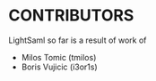 CONTRIBUTORS
============

LightSaml so far is a result of work of

* Milos Tomic (tmilos)
* Boris Vujicic (i3or1s)


